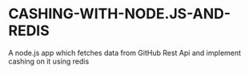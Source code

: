 # CASHING-WITH-NODE.JS-AND-REDIS
A node.js app which fetches data from GitHub Rest Api and implement cashing on it using redis
